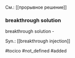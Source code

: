 См.: [[прорывное решение]]

### breakthrough solution

breakthrough solution - 

Syn.: [[breakthrough injection]]

#tocico 
#not_defined 
#added 